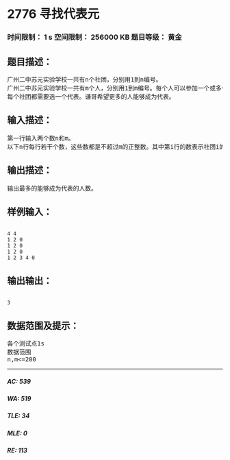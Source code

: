 # 2776 寻找代表元   
### 时间限制： 1 s     空间限制： 256000 KB     题目等级： 黄金  
## 题目描述：  

<pre>
广州二中苏元实验学校一共有n个社团，分别用1到n编号。  
广州二中苏元实验学校一共有m个人，分别用1到m编号。每个人可以参加一个或多个社团，也可以不参加任何社团。  
每个社团都需要选一个代表。谦哥希望更多的人能够成为代表。
</pre>
  
  
## 输入描述：  

<pre>
第一行输入两个数n和m。  
以下n行每行若干个数，这些数都是不超过m的正整数。其中第i行的数表示社团i的全部成员。每行用一个0结束。
</pre>
  
  
## 输出描述：  

<pre>
输出最多的能够成为代表的人数。
</pre>
  
  
## 样例输入：  

<pre><code>
4 4  
1 2 0  
1 2 0  
1 2 0  
1 2 3 4 0
</code></pre>
  
  
## 输出输出：  

<pre><code>
3
</code></pre>
  
  
## 数据范围及提示：  

<pre>
各个测试点1s
数据范围  
n,m<=200
</pre>
  
  
***  

##### AC: 539  
##### WA: 519  
##### TLE: 34  
##### MLE: 0  
##### RE: 113  
